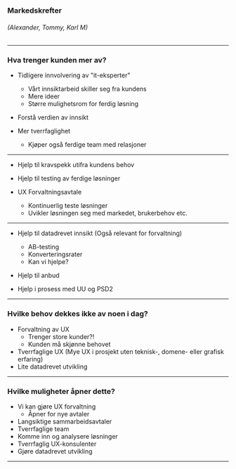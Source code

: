 ### Markedskrefter
###### (Alexander, Tommy, Karl M)

---

### Hva trenger kunden mer av?

- Tidligere innvolvering av "it-eksperter"
    + Vårt innsiktarbeid skiller seg fra kundens
    + Mere ideer
    + Større mulighetsrom for ferdig løsning
- Forstå verdien av innsikt

- Mer tverrfaglighet
    + Kjøper også ferdige team med relasjoner

---
- Hjelp til kravspekk utifra kundens behov
- Hjelp til testing av ferdige løsninger

- UX Forvaltningsavtale
    + Kontinuerlig teste løsninger
    + Uvikler løsningen seg med markedet, brukerbehov etc.


---

- Hjelp til datadrevet innsikt (Også relevant for forvaltning)
    + AB-testing
    + Konverteringsrater
    + Kan vi hjelpe?

- Hjelp til anbud
- Hjelp i prosess med UU og PSD2

---

### Hvilke behov dekkes ikke av noen i dag?

- Forvaltning av UX
    + Trenger store kunder?!
    + Kunden må skjønne behovet
- Tverrfaglige UX (Mye UX i prosjekt uten teknisk-, domene- eller grafisk erfaring)
- Lite datadrevet utvikling


---

### Hvilke muligheter åpner dette?

- Vi kan gjøre UX forvaltning
    + Åpner for nye avtaler
- Langsiktige sammarbeidsavtaler
- Tverrfaglige team
- Komme inn og analysere løsninger
- Tverrfaglig UX-konsulenter
- Gjøre datadrevet utvikling


---

